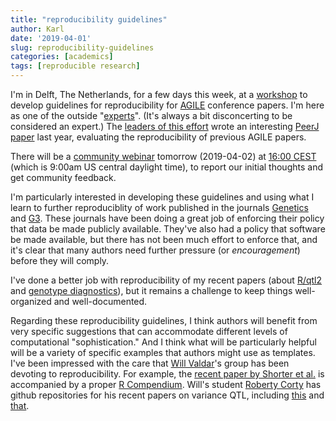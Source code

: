 ```yaml
---
title: "reproducibility guidelines"
author: Karl
date: '2019-04-01'
slug: reproducibility-guidelines
categories: [academics]
tags: [reproducible research]
---
```


I'm in Delft, The Netherlands, for a few days this week, at a
[workshop](https://o2r.info/reproducible-agile/initiative/) to develop
guidelines for reproducibility for
[AGILE](https://agile-online.org/) conference papers. I'm here as one of the
outside
"[experts](https://o2r.info/reproducible-agile/initiative/#expert-meeting)".
(It's always a bit disconcerting to be considered an expert.) The
[leaders of this
effort](https://o2r.info/reproducible-agile/initiative/#initiative-members)
wrote an interesting [PeerJ paper](https://doi.org/10.7717/peerj.5072)
last year, evaluating the reproducibility of previous AGILE papers.

There will be a [community
webinar](https://o2r.info/reproducible-agile/initiative/#community-webinar)
tomorrow (2019-04-02) at [16:00
CEST](https://www.timeanddate.com/worldclock/meetingdetails.html?year=2019&month=4&day=2&hour=14&min=0&sec=0&p1=16)
(which is 9:00am US central daylight time), to report our initial
thoughts and get community feedback.

I'm particularly interested in developing these guidelines and using
what I learn to further reproduciblity of work published in the
journals [Genetics](https://academic.oup.com/genetics) and
[G3](https://academic.oup.com/g3journal). These journals have been doing a great
job of enforcing their policy that data be made publicly available. They've
also had a policy that software be made available, but there has not
been much effort to enforce that, and it's clear that many authors need
further pressure (or _encouragement_) before they will comply.

I've done a better job with reproducibility of my recent
papers (about [R/qtl2](https://github.com/kbroman/Paper_Rqtl2) and
[genotype diagnostics](https://github.com/kbroman/Paper_MPPdiag)), but
it remains a challenge to keep things well-organized and well-documented.

Regarding these reproducibility guidelines, I
think authors will benefit from very specific suggestions that can
accommodate different levels of computational "sophistication." And I
think what will be particularly helpful will be a variety of specific
examples that authors might use as templates. I've been impressed with
the care that [Will Valdar](https://valdarlab.unc.edu)'s group has been
devoting to reproducibility. For example, the [recent paper by Shorter
et al.](https://doi.org/10.1534/g3.118.200847) is
accompanied by a proper [R Compendium](https://github.com/mauriziopaul/litterDiallel).
Will's student [Roberty Corty](https://github.com/rcorty/) has github
repositories for his recent papers on variance QTL, including
[this](https://github.com/rcorty/qtl_mapping_with_BVH_supporting_files)
and [that](https://github.com/rcorty/mvqtl_reanalyses_Bailey_Kumar_supporting_files).
